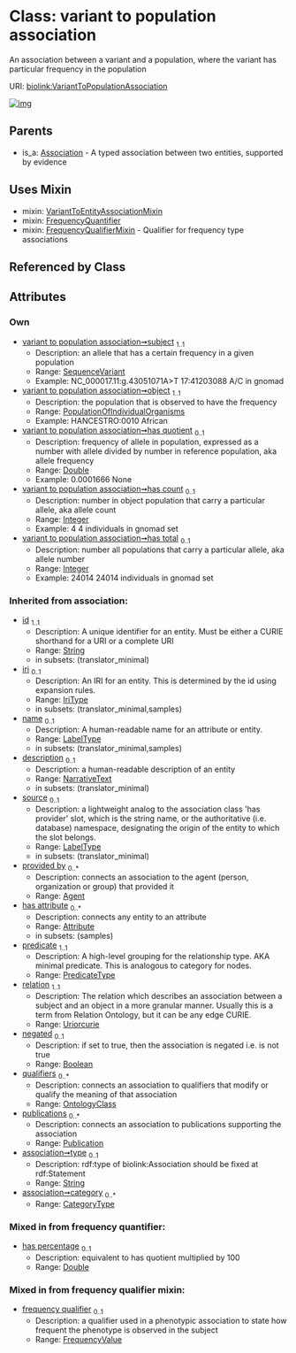 
# Class: variant to population association


An association between a variant and a population, where the variant has particular frequency in the population

URI: [biolink:VariantToPopulationAssociation](https://w3id.org/biolink/vocab/VariantToPopulationAssociation)


[![img](https://yuml.me/diagram/nofunky;dir:TB/class/[PopulationOfIndividualOrganisms]<object%201..1-%20[VariantToPopulationAssociation&#124;has_quotient:double%20%3F;has_count:integer%20%3F;has_total:integer%20%3F;has_percentage:double%20%3F;frequency_qualifier:frequency_value%20%3F;predicate(i):predicate_type;relation(i):uriorcurie;negated(i):boolean%20%3F;type(i):string%20%3F;category(i):category_type%20*;id(i):string;iri(i):iri_type%20%3F;name(i):label_type%20%3F;description(i):narrative_text%20%3F;source(i):label_type%20%3F],[SequenceVariant]<subject%201..1-%20[VariantToPopulationAssociation],[VariantToPopulationAssociation]uses%20-.->[VariantToEntityAssociationMixin],[VariantToPopulationAssociation]uses%20-.->[FrequencyQuantifier],[VariantToPopulationAssociation]uses%20-.->[FrequencyQualifierMixin],[Association]^-[VariantToPopulationAssociation],[VariantToEntityAssociationMixin],[SequenceVariant],[Publication],[PopulationOfIndividualOrganisms],[OntologyClass],[FrequencyQuantifier],[FrequencyQualifierMixin],[Attribute],[Association],[Agent])](https://yuml.me/diagram/nofunky;dir:TB/class/[PopulationOfIndividualOrganisms]<object%201..1-%20[VariantToPopulationAssociation&#124;has_quotient:double%20%3F;has_count:integer%20%3F;has_total:integer%20%3F;has_percentage:double%20%3F;frequency_qualifier:frequency_value%20%3F;predicate(i):predicate_type;relation(i):uriorcurie;negated(i):boolean%20%3F;type(i):string%20%3F;category(i):category_type%20*;id(i):string;iri(i):iri_type%20%3F;name(i):label_type%20%3F;description(i):narrative_text%20%3F;source(i):label_type%20%3F],[SequenceVariant]<subject%201..1-%20[VariantToPopulationAssociation],[VariantToPopulationAssociation]uses%20-.->[VariantToEntityAssociationMixin],[VariantToPopulationAssociation]uses%20-.->[FrequencyQuantifier],[VariantToPopulationAssociation]uses%20-.->[FrequencyQualifierMixin],[Association]^-[VariantToPopulationAssociation],[VariantToEntityAssociationMixin],[SequenceVariant],[Publication],[PopulationOfIndividualOrganisms],[OntologyClass],[FrequencyQuantifier],[FrequencyQualifierMixin],[Attribute],[Association],[Agent])

## Parents

 *  is_a: [Association](Association.md) - A typed association between two entities, supported by evidence

## Uses Mixin

 *  mixin: [VariantToEntityAssociationMixin](VariantToEntityAssociationMixin.md)
 *  mixin: [FrequencyQuantifier](FrequencyQuantifier.md)
 *  mixin: [FrequencyQualifierMixin](FrequencyQualifierMixin.md) - Qualifier for frequency type associations

## Referenced by Class


## Attributes


### Own

 * [variant to population association➞subject](variant_to_population_association_subject.md)  <sub>1..1</sub>
     * Description: an allele that has a certain frequency in a given population
     * Range: [SequenceVariant](SequenceVariant.md)
     * Example: NC_000017.11:g.43051071A>T 17:41203088 A/C in gnomad
 * [variant to population association➞object](variant_to_population_association_object.md)  <sub>1..1</sub>
     * Description: the population that is observed to have the frequency
     * Range: [PopulationOfIndividualOrganisms](PopulationOfIndividualOrganisms.md)
     * Example: HANCESTRO:0010 African
 * [variant to population association➞has quotient](variant_to_population_association_has_quotient.md)  <sub>0..1</sub>
     * Description: frequency of allele in population, expressed as a number with allele divided by number in reference population, aka allele frequency
     * Range: [Double](types/Double.md)
     * Example: 0.0001666 None
 * [variant to population association➞has count](variant_to_population_association_has_count.md)  <sub>0..1</sub>
     * Description: number in object population that carry a particular allele, aka allele count
     * Range: [Integer](types/Integer.md)
     * Example: 4 4 individuals in gnomad set
 * [variant to population association➞has total](variant_to_population_association_has_total.md)  <sub>0..1</sub>
     * Description: number all populations that carry a particular allele, aka allele number
     * Range: [Integer](types/Integer.md)
     * Example: 24014 24014 individuals in gnomad set

### Inherited from association:

 * [id](id.md)  <sub>1..1</sub>
     * Description: A unique identifier for an entity. Must be either a CURIE shorthand for a URI or a complete URI
     * Range: [String](types/String.md)
     * in subsets: (translator_minimal)
 * [iri](iri.md)  <sub>0..1</sub>
     * Description: An IRI for an entity. This is determined by the id using expansion rules.
     * Range: [IriType](types/IriType.md)
     * in subsets: (translator_minimal,samples)
 * [name](name.md)  <sub>0..1</sub>
     * Description: A human-readable name for an attribute or entity.
     * Range: [LabelType](types/LabelType.md)
     * in subsets: (translator_minimal,samples)
 * [description](description.md)  <sub>0..1</sub>
     * Description: a human-readable description of an entity
     * Range: [NarrativeText](types/NarrativeText.md)
     * in subsets: (translator_minimal)
 * [source](source.md)  <sub>0..1</sub>
     * Description: a lightweight analog to the association class 'has provider' slot, which is the string name, or the authoritative (i.e. database) namespace, designating the origin of the entity to which the slot belongs.
     * Range: [LabelType](types/LabelType.md)
     * in subsets: (translator_minimal)
 * [provided by](provided_by.md)  <sub>0..\*</sub>
     * Description: connects an association to the agent (person, organization or group) that provided it
     * Range: [Agent](Agent.md)
 * [has attribute](has_attribute.md)  <sub>0..\*</sub>
     * Description: connects any entity to an attribute
     * Range: [Attribute](Attribute.md)
     * in subsets: (samples)
 * [predicate](predicate.md)  <sub>1..1</sub>
     * Description: A high-level grouping for the relationship type. AKA minimal predicate. This is analogous to category for nodes.
     * Range: [PredicateType](types/PredicateType.md)
 * [relation](relation.md)  <sub>1..1</sub>
     * Description: The relation which describes an association between a subject and an object in a more granular manner. Usually this is a term from Relation Ontology, but it can be any edge CURIE.
     * Range: [Uriorcurie](types/Uriorcurie.md)
 * [negated](negated.md)  <sub>0..1</sub>
     * Description: if set to true, then the association is negated i.e. is not true
     * Range: [Boolean](types/Boolean.md)
 * [qualifiers](qualifiers.md)  <sub>0..\*</sub>
     * Description: connects an association to qualifiers that modify or qualify the meaning of that association
     * Range: [OntologyClass](OntologyClass.md)
 * [publications](publications.md)  <sub>0..\*</sub>
     * Description: connects an association to publications supporting the association
     * Range: [Publication](Publication.md)
 * [association➞type](association_type.md)  <sub>0..1</sub>
     * Description: rdf:type of biolink:Association should be fixed at rdf:Statement
     * Range: [String](types/String.md)
 * [association➞category](association_category.md)  <sub>0..\*</sub>
     * Range: [CategoryType](types/CategoryType.md)

### Mixed in from frequency quantifier:

 * [has percentage](has_percentage.md)  <sub>0..1</sub>
     * Description: equivalent to has quotient multiplied by 100
     * Range: [Double](types/Double.md)

### Mixed in from frequency qualifier mixin:

 * [frequency qualifier](frequency_qualifier.md)  <sub>0..1</sub>
     * Description: a qualifier used in a phenotypic association to state how frequent the phenotype is observed in the subject
     * Range: [FrequencyValue](types/FrequencyValue.md)

